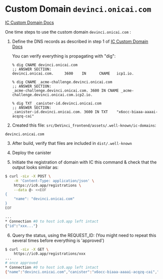 # Custom Domain `devinci.onicai.com`

[IC Custom Domain Docs](https://internetcomputer.org/docs/current/developer-docs/production/custom-domain/#custom-domains-on-the-boundary-nodes)

One time steps to use the custom domain `devinci.onicai.com` :

1. Define the DNS records as described in step 1 of [IC Custom Domain Docs](https://internetcomputer.org/docs/current/developer-docs/production/custom-domain/#custom-domains-on-the-boundary-nodes)

   You can verify everything is propagating with "dig":
   ```
   % dig CNAME devinci.onicai.com
   ;; ANSWER SECTION:
   devinci.onicai.com.     3600    IN      CNAME   icp1.io.

   % dig CNAME _acme-challenge.devinci.onicai.com
   ;; ANSWER SECTION:
   _acme-challenge.devinci.onicai.com. 3600 IN CNAME _acme-challenge.devinci.onicai.com.icp2.io.

   % dig TXT _canister-id.devinci.onicai.com
   ;; ANSWER SECTION:
   _canister-id.devinci.onicai.com. 3600 IN TXT    "x6occ-biaaa-aaaai-acqzq-cai"
   ```

2. Created this file: `src/DeVinci_frontend/assets/.well-known/ic-domains`:

  ```
  devinci.onicai.com
  ```

3. After build, verify that files are included in `dist/.well-known`

4. Deploy the canister

5. Initiate the registration of domain with IC this command & check that the output looks similar as:

  ```bash
  $ curl -sLv -X POST \
      -H 'Content-Type: application/json' \
      https://ic0.app/registrations \
      --data @- <<EOF
  {
      "name": "devinci.onicai.com"
  }
  EOF
  
  ...
  * Connection #0 to host ic0.app left intact
  {"id":"xxx..."}
  ```

6. Query the status, using the REQUEST_ID:
  (You might need to repeat this several times before everything is 'approved')

  ```bash
  $ curl -sLv -X GET \
      https://ic0.app/registrations/xxx
  ...
  # once approved
  * Connection #0 to host ic0.app left intact
  {"name":"devinci.onicai.com","canister":"x6occ-biaaa-aaaai-acqzq-cai","state":"Available"}
  ```